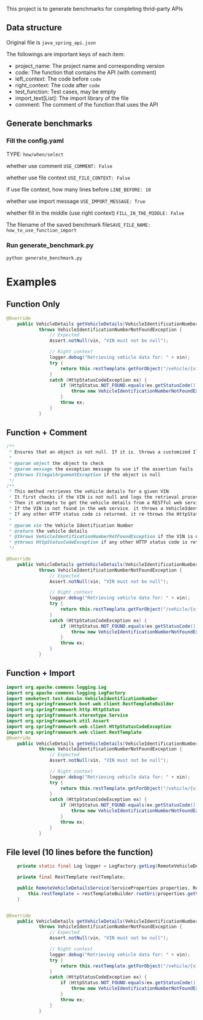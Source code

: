 This project is to generate benchmarks for completing thrid-party APIs

## Data structure

Original file is `java_spring_api.json`

The followings are important keys of each item:

- project_name: The project name and corresponding version
- code: The function that contains the API (with comment)
- left_context: The code before `code`
- right_context: The code after `code`
- test_function: Test cases, may be empty
- import_text[List]: The import library of the file
- comment: The comment of the function that uses the API


## Generate benchmarks

### Fill the config.yaml

TYPE: `how/when/select`

whether use comment `USE_COMMENT: False`

whether use file context `USE_FILE_CONTEXT: False`

if use file context, how many lines before `LINE_BEFORE: 10`

whether use import message `USE_IMPORT_MESSAGE: True`

whether fill in the middle (use right context) `FILL_IN_THE_MIDDLE: False`

The filename of the saved benchmark file`SAVE_FILE_NAME: how_to_use_function_import`


### Run generate_benchmark.py


```
python generate_benchmark.py
```

# Examples

## Function Only
```java
@Override
	public VehicleDetails getVehicleDetails(VehicleIdentificationNumber vin)
			throws VehicleIdentificationNumberNotFoundException {
                // Expected
                Assert.notNull(vin, "VIN must not be null");

                // Right context
                logger.debug("Retrieving vehicle data for: " + vin);
                try {
                    return this.restTemplate.getForObject("/vehicle/{vin}/details", VehicleDetails.class, vin);
                }
                catch (HttpStatusCodeException ex) {
                    if (HttpStatus.NOT_FOUND.equals(ex.getStatusCode())) {
                        throw new VehicleIdentificationNumberNotFoundException(vin, ex);
                    }
                    throw ex;
                }
            }
```


## Function + Comment
```java
/**
 * Ensures that an object is not null. If it is, throws a customized IllegalArgumentException.
 *
 * @param object the object to check
 * @param message the exception message to use if the assertion fails
 * @throws IllegalArgumentException if the object is null
 */
/**
 * This method retrieves the vehicle details for a given VIN.
 * It first checks if the VIN is not null and logs the retrieval process.
 * Then it attempts to get the vehicle details from a RESTful web service.
 * If the VIN is not found in the web service, it throws a VehicleIdentificationNumberNotFoundException.
 * If any other HTTP status code is returned, it re-throws the HttpStatusCodeException.
 *
 * @param vin the Vehicle Identification Number
 * @return the vehicle details
 * @throws VehicleIdentificationNumberNotFoundException if the VIN is not found in the web service
 * @throws HttpStatusCodeException if any other HTTP status code is returned
 */

@Override
	public VehicleDetails getVehicleDetails(VehicleIdentificationNumber vin)
			throws VehicleIdentificationNumberNotFoundException {
                // Expected
                Assert.notNull(vin, "VIN must not be null");

                // Right context
                logger.debug("Retrieving vehicle data for: " + vin);
                try {
                    return this.restTemplate.getForObject("/vehicle/{vin}/details", VehicleDetails.class, vin);
                }
                catch (HttpStatusCodeException ex) {
                    if (HttpStatus.NOT_FOUND.equals(ex.getStatusCode())) {
                        throw new VehicleIdentificationNumberNotFoundException(vin, ex);
                    }
                    throw ex;
                }
            }
```

## Function + Import
```java
import org.apache.commons.logging.Log
import org.apache.commons.logging.LogFactory
import smoketest.test.domain.VehicleIdentificationNumber
import org.springframework.boot.web.client.RestTemplateBuilder
import org.springframework.http.HttpStatus
import org.springframework.stereotype.Service
import org.springframework.util.Assert
import org.springframework.web.client.HttpStatusCodeException
import org.springframework.web.client.RestTemplate
@Override
	public VehicleDetails getVehicleDetails(VehicleIdentificationNumber vin)
			throws VehicleIdentificationNumberNotFoundException {
                // Expected
                Assert.notNull(vin, "VIN must not be null");

                // Right context
                logger.debug("Retrieving vehicle data for: " + vin);
                try {
                    return this.restTemplate.getForObject("/vehicle/{vin}/details", VehicleDetails.class, vin);
                }
                catch (HttpStatusCodeException ex) {
                    if (HttpStatus.NOT_FOUND.equals(ex.getStatusCode())) {
                        throw new VehicleIdentificationNumberNotFoundException(vin, ex);
                    }
                    throw ex;
                }
            }
```

## File level (10 lines before the function)
```java
	private static final Log logger = LogFactory.getLog(RemoteVehicleDetailsService.class);

	private final RestTemplate restTemplate;

	public RemoteVehicleDetailsService(ServiceProperties properties, RestTemplateBuilder restTemplateBuilder) {
		this.restTemplate = restTemplateBuilder.rootUri(properties.getVehicleServiceRootUrl()).build();
	}


@Override
	public VehicleDetails getVehicleDetails(VehicleIdentificationNumber vin)
			throws VehicleIdentificationNumberNotFoundException {
                // Expected
                Assert.notNull(vin, "VIN must not be null");

                // Right context
                logger.debug("Retrieving vehicle data for: " + vin);
                try {
                    return this.restTemplate.getForObject("/vehicle/{vin}/details", VehicleDetails.class, vin);
                }
                catch (HttpStatusCodeException ex) {
                    if (HttpStatus.NOT_FOUND.equals(ex.getStatusCode())) {
                        throw new VehicleIdentificationNumberNotFoundException(vin, ex);
                    }
                    throw ex;
                }
            }
```